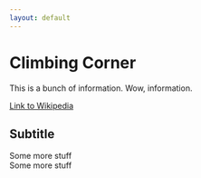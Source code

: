 ```yaml
---
layout: default
---
```


# Climbing Corner

This is a bunch of information. Wow, information.

[Link to Wikipedia](http://wikipedia.com)

## Subtitle

<div class="pure-g">
	<div class="pure-u-1-2">
		Some more stuff
	</div>
	<div class="pure-u-1-2">
		Some more stuff
	</div>
</div>
